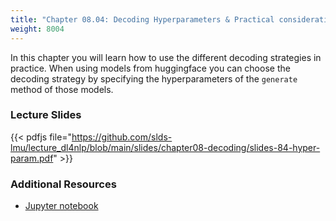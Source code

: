 ```yaml
---
title: "Chapter 08.04: Decoding Hyperparameters & Practical considerations"
weight: 8004
---
```

In this chapter you will learn how to use the different decoding strategies in practice. When using models from huggingface you can choose the decoding strategy by specifying the hyperparameters of the `generate` method of those models.


<!--more-->

### Lecture Slides

{{< pdfjs file="https://github.com/slds-lmu/lecture_dl4nlp/blob/main/slides/chapter08-decoding/slides-84-hyper-param.pdf" >}}

### Additional Resources 

- [Jupyter notebook](https://github.com/slds-lmu/lecture_dl4nlp/blob/main/code-demos/decoding_examples.ipynb)

